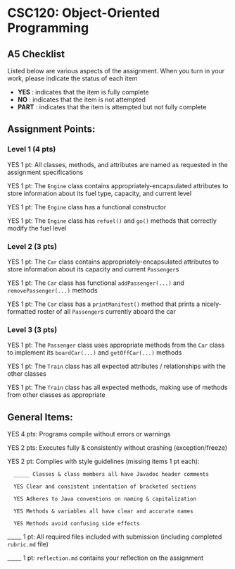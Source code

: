 # CSC120: Object-Oriented Programming
## A5 Checklist

Listed below are various aspects of the assignment.  When you turn in your work, please indicate the status of each item

- **YES** : indicates that the item is fully complete
- **NO** : indicates that the item is not attempted
- **PART** : indicates that the item is attempted but not fully complete


## Assignment Points:

### Level 1 (4 pts)

YES 1 pt: All classes, methods, and attributes are named as requested in the assignment specifications

YES 1 pt: The `Engine` class contains appropriately-encapsulated attributes to store information about its fuel type, capacity, and current level

YES 1 pt: The `Engine` class has a functional constructor

YES 1 pt: The `Engine` class has `refuel()` and `go()` methods that correctly modify the fuel level

### Level 2 (3 pts)

YES 1 pt: The `Car` class contains appropriately-encapsulated attributes to store information about its capacity and current `Passenger`s

YES 1 pt: The `Car` class has functional `addPassenger(...)` and `removePassenger(...)` methods

YES 1 pt: The `Car` class has a `printManifest()` method that prints a nicely-formatted roster of all `Passenger`s currently aboard the car

### Level 3 (3 pts)

YES 1 pt: The `Passenger` class uses appropriate methods from the `Car` class to implement its `boardCar(...)` and `getOffCar(...)` methods

YES 1 pt: The `Train` class has all expected attributes / relationships with the other classes

YES 1 pt: The `Train` class has all expected methods, making use of methods from other classes as appropriate



## General Items:

YES 4 pts: Programs compile without errors or warnings

YES 2 pts: Executes fully & consistently without crashing (exception/freeze)

YES 2 pt: Complies with style guidelines (missing items 1 pt each):

      _____ Classes & class members all have Javadoc header comments

      YES Clear and consistent indentation of bracketed sections

      YES Adheres to Java conventions on naming & capitalization

      YES Methods & variables all have clear and accurate names

      YES Methods avoid confusing side effects

_____ 1 pt: All required files included with submission (including completed `rubric.md` file)

_____ 1 pt: `reflection.md` contains your reflection on the assignment
